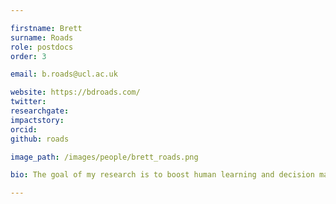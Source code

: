 ```yaml
---

firstname: Brett 
surname: Roads
role: postdocs
order: 3

email: b.roads@ucl.ac.uk

website: https://bdroads.com/
twitter:
researchgate:
impactstory:
orcid:
github: roads

image_path: /images/people/brett_roads.png

bio: The goal of my research is to boost human learning and decision making using formal models of cognition. I use formal models ranging from highly constrained psychological models to relatively unconstrained artificial neural networks. My current research focuses on developing psychological stimulus representations and category learning models in order to make more accurate predictions of learning outcomes.

---
```

